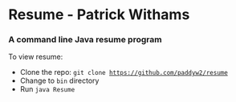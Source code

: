# Resume - Patrick Withams
### A command line Java resume program

To view resume:

 * Clone the repo: <code>git clone https://github.com/paddyw2/resume</code>
 * Change to <code>bin</code> directory
 * Run <code>java Resume</code>
